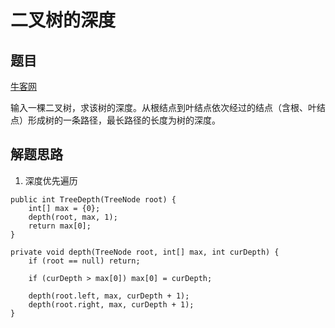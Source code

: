 # 二叉树的深度

## 题目

[牛客网](https://www.nowcoder.com/practice/435fb86331474282a3499955f0a41e8b?tpId=13&tqId=11191&tPage=2&rp=2&ru=%2Fta%2Fcoding-interviews&qru=%2Fta%2Fcoding-interviews%2Fquestion-ranking)

输入一棵二叉树，求该树的深度。从根结点到叶结点依次经过的结点（含根、叶结点）形成树的一条路径，最长路径的长度为树的深度。

## 解题思路

  1. 深度优先遍历

```
public int TreeDepth(TreeNode root) {
    int[] max = {0};
    depth(root, max, 1);
    return max[0];
}

private void depth(TreeNode root, int[] max, int curDepth) {
    if (root == null) return;

    if (curDepth > max[0]) max[0] = curDepth;

    depth(root.left, max, curDepth + 1);
    depth(root.right, max, curDepth + 1);
}
```
